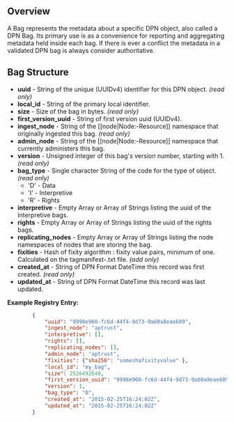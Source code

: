 ## Overview

A Bag represents the metadata about a specific DPN object, also called a DPN Bag. Its primary use is as a convenience for reporting and aggregating metadata held inside each bag.  If there is ever a conflict the metadata in a validated DPN bag is always consider authoritative.

## Bag Structure

* **uuid** - String of the unique (UUIDv4) identifier for this DPN object. _(read only)_
* **local_id** - String of the primary local identifier.
* **size** - Size of the bag in bytes. _(read only)_
* **first_version_uuid** - String of first version uuid (UUIDv4).
* **ingest_node** - String of the [[node|Node:-Resource]] namespace that originally ingested this bag. _(read only)_
* **admin_node** - String of the [[node|Node:-Resource]] namespace that currently administers this bag.
* **version** - Unsigned integer of this bag's version number, starting with 1. _(read only)_
* **bag_type** - Single character String of the code for the type of object. _(read only)_
    * 'D' - Data
    * 'I' - Interpretive
    * 'R' - Rights
* **interpretive** - Empty Array or Array of Strings listing the uuid of the interpretive bags.
* **rights** - Empty Array or Array of Strings listing the uuid of the rights bags.
* **replicating_nodes** - Empty Array or Array of Strings listing the node namespaces of nodes that are storing the bag.
* **fixities** - Hash of fixity algorithm : fixity value pairs, minimum of one.  Calculated on the
tagmanifest-<algorithm>.txt file.  _(add only)_
* **created_at** - String of DPN Format DateTime this record was first created. _(read only)_
* **updated_at** - String of DPN Format DateTime this record was last updated.

**Example Registry Entry:**
```json
        {
            "uuid": "9998e960-fc6d-44f4-9d73-9a60a8eae609",
            "ingest_node": "aptrust",
            "interpretive": [],
            "rights": [],
            "replicating_nodes": [],
            "admin_node": "aptrust",
            "fixities": {"sha256": "someshafixityvalue" },
            "local_id": "my_bag",
            "size": 2526492640,
            "first_version_uuid": "9998e960-fc6d-44f4-9d73-9a60a8eae609",
            "version": 1,
            "bag_type": "D",
            "created_at": "2015-02-25T16:24:02Z",
            "updated_at": "2015-02-25T16:24:02Z"
        }
```
